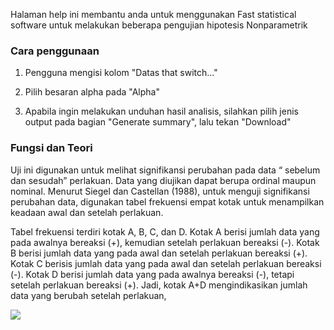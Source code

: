 Halaman help ini membantu anda untuk menggunakan Fast statistical software untuk melakukan beberapa pengujian hipotesis Nonparametrik

### Cara penggunaan 

1. Pengguna mengisi kolom "Datas that switch..."
	
2. Pilih besaran alpha pada "Alpha"

3. Apabila ingin melakukan unduhan hasil analisis, silahkan pilih jenis output pada bagian "Generate summary", lalu tekan "Download"


### Fungsi dan Teori

Uji ini digunakan untuk melihat signifikansi perubahan pada data “ sebelum dan sesudah” perlakuan. Data yang diujikan dapat berupa ordinal maupun nominal. Menurut Siegel dan Castellan (1988), untuk menguji signifikansi perubahan data, digunakan tabel frekuensi empat kotak  untuk menampilkan keadaan awal dan setelah perlakuan. 

Tabel frekuensi terdiri  kotak  A, B, C, dan  D. Kotak A berisi jumlah  data yang pada awalnya bereaksi (+), kemudian setelah perlakuan bereaksi (-). Kotak B berisi jumlah data yang pada awal dan setelah perlakuan bereaksi (+). Kotak C berisis jumlah data yang pada awal dan setelah perlakuan bereaksi (-). Kotak D berisi jumlah data yang pada awalnya bereaksi (-), tetapi setelah perlakuan bereaksi (+). Jadi, kotak A+D mengindikasikan jumlah data yang berubah setelah perlakuan, 

![](figures/nonpar/mcnemar.png)<br/> 




